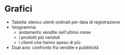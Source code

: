 # Grafici

* Tabella: elenco utenti ordinati per data di registrazione 
* Istogramma: 
  * andamento vendite nell'ultimo mese
  * i prodotti più venduti
  * i clienti che hanno speso di più
* Dual axis: confronto fra vendite e pubblicità
